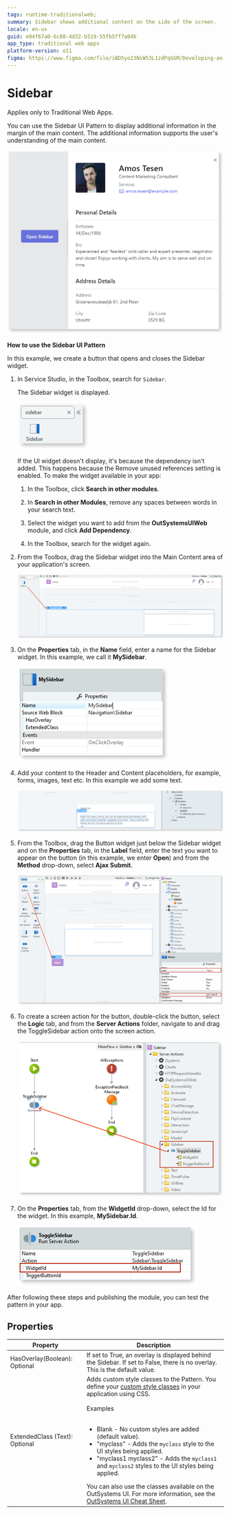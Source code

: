 ```yaml
---
tags: runtime-traditionalweb; 
summary: Sidebar shows additional content on the side of the screen.
locale: en-us
guid: e04f67a0-6c80-4d32-b519-55fb5ff7a04b
app_type: traditional web apps
platform-version: o11
figma: https://www.figma.com/file/iBD5yo23NiW53L1zdPqGGM/Developing-an-Application?type=design&node-id=238%3A46&mode=design&t=u4ANW5BJS7Flsdmg-1
---
```


# Sidebar

<div class="info" markdown="1">

Applies only to Traditional Web Apps.

</div>

You can use the Sidebar UI Pattern to display additional information in the margin of the main content. The additional information supports the user's understanding of the main content.

![Example of a Sidebar UI Pattern in a Traditional Web App](images/sidebar-4.png "Sidebar UI Pattern Example")

**How to use the Sidebar UI Pattern**

In this example, we create a button that opens and closes the Sidebar widget.

1. In Service Studio, in the Toolbox, search for `Sidebar`. 

    The Sidebar widget is displayed.

    ![Service Studio displaying the Sidebar widget in the Toolbox](images/sidebar-5-ss.png "Service Studio Sidebar Widget")

    If the UI widget doesn't display, it's because the dependency isn't added. This happens because the Remove unused references setting is enabled. To make the widget available in your app:

    1. In the Toolbox, click **Search in other modules**.

    1. In **Search in other Modules**, remove any spaces between words in your search text.
    
    1. Select the widget you want to add from the **OutSystemsUIWeb** module, and click **Add Dependency**. 
    
    1. In the Toolbox, search for the widget again.

1. From the Toolbox, drag the Sidebar widget into the Main Content area of your application's screen.

    ![Dragging the Sidebar widget into the Main Content area in Service Studio](images/sidebar-6-ss.png "Dragging Sidebar Widget")

1. On the **Properties** tab, in the **Name** field, enter a name for the Sidebar widget. In this example, we call it **MySidebar**.

    ![Properties tab in Service Studio with the Name field filled as 'MySidebar'](images/sidebar-9-ss.png "Naming the Sidebar Widget")

1. Add your content to the Header and Content placeholders, for example, forms, images, text etc. In this example we add some text. 
   
    ![Adding text content to the Header and Content placeholders of the Sidebar widget](images/sidebar-8-ss.png "Adding Content to Sidebar")

1. From the Toolbox, drag the Button widget just below the Sidebar widget and on the **Properties** tab, in the **Label** field, enter the text you want to appear on the button (in this example, we enter **Open**) and from the **Method** drop-down, select **Ajax Submit**.

    ![Button widget added below the Sidebar widget with the Label field set to 'Open' in Service Studio](images/sidebar-7-ss.png "Adding a Button Below Sidebar")

1. To create a screen action for the button, double-click the button, select the **Logic** tab, and from the **Server Actions** folder, navigate to and drag the ToggleSidebar action onto the screen action.

    ![Service Studio Logic tab showing the ToggleSidebar action being dragged onto the screen action](images/sidebar-10-ss.png "Creating Screen Action for Button")

1. On the **Properties** tab, from the **WidgetId** drop-down, select the Id for the widget. In this example, **MySidebar.Id**.

    ![Properties tab in Service Studio with the WidgetId drop-down selecting 'MySidebar.Id'](images/sidebar-11-ss.png "Setting WidgetId for Sidebar")

After following these steps and publishing the module, you can test the pattern in your app. 

## Properties

| **Property**                   | **Description**                                                                                                                                                                                                                                                                                                                                                                                                                                                                                                                                                                                                                    |
|--------------------------------|------------------------------------------------------------------------------------------------------------------------------------------------------------------------------------------------------------------------------------------------------------------------------------------------------------------------------------------------------------------------------------------------------------------------------------------------------------------------------------------------------------------------------------------------------------------------------------------------------------------------------------|
| HasOverlay(Boolean): Optional  | If set to True, an overlay is displayed behind the Sidebar. If set to False, there is no overlay. This is the default value.                                                                                                                                                                                                                                                                                                                                                                                                                                                                                                       |
| ExtendedClass (Text): Optional | Adds custom style classes to the Pattern. You define your [custom style classes](../../../look-feel/css.md) in your application using CSS.<br/><br/>Examples<br/><br/> <ul><li>Blank - No custom styles are added (default value).</li><li>"myclass" - Adds the ``myclass`` style to the UI styles being applied.</li><li>"myclass1 myclass2" - Adds the ``myclass1`` and ``myclass2`` styles to the UI styles being applied.</li></ul>You can also use the classes available on the OutSystems UI. For more information, see the [OutSystems UI Cheat Sheet](https://outsystemsui.outsystems.com/OutSystemsUIWebsite/CheatSheet). |
